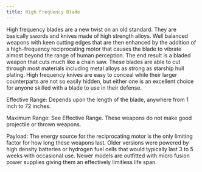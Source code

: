 ```yaml
---
title: High Frequency Blade
---
```


High frequency blades are a new twist on an old standard. They are basically
swords and knives made of high strength alloys. Well balanced weapons with keen
cutting edges that are then enhanced by the addition of a high-frequency
reciprocating motor that causes the blade to vibrate almost beyond the range of
human perception. The end result is a bladed weapon that cuts much like a chain
saw. These blades are able to cut through most materials including metal alloys
as strong as starship hull plating. High frequency knives are easy to conceal
while their larger counterparts are not so easily hidden, but either one is an
excellent choice for anyone skilled with a blade to use in their defense.

Effective Range: Depends upon the length of the blade, anywhere from 1 inch to
72 inches.

Maximum Range: See Effective Range. These weapons do not make good projectile or
thrown weapons.

Payload: The energy source for the reciprocating motor is the only limiting
factor for how long these weapons last. Older versions were powered by high
density batteries or hydrogen fuel cells that would typically last 3 to 5 weeks
with occasional use. Newer models are outfitted with micro fusion power supplies
giving them an effectively limitless life span.
